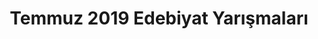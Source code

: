 ---
layout: monthly
title: "Temmuz 2019 Edebiyat Yarışmaları"
key: "temmuz 2019"
description: "15 temmuz hikaye yarışması, 15 temmuz şiir yarışması, 15 temmuz öykü yarışması"
permalink: "temmuz-ayi-2019-edebiyat-yarismalari/"
---